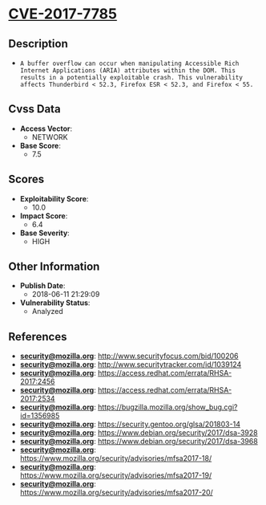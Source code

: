 
# [CVE-2017-7785](https://cve.mitre.org/cgi-bin/cvename.cgi?name=CVE-2017-7785)

## Description

- `A buffer overflow can occur when manipulating Accessible Rich Internet Applications (ARIA) attributes within the DOM. This results in a potentially exploitable crash. This vulnerability affects Thunderbird < 52.3, Firefox ESR < 52.3, and Firefox < 55.`

## Cvss Data

- **Access Vector**:
  - NETWORK
- **Base Score**:
  - 7.5

## Scores

- **Exploitability Score**:
  - 10.0
- **Impact Score**:
  - 6.4
- **Base Severity**:
  - HIGH

## Other Information

- **Publish Date**:
  - 2018-06-11 21:29:09
- **Vulnerability Status**:
  - Analyzed

## References

- **security@mozilla.org**: http://www.securityfocus.com/bid/100206
- **security@mozilla.org**: http://www.securitytracker.com/id/1039124
- **security@mozilla.org**: https://access.redhat.com/errata/RHSA-2017:2456
- **security@mozilla.org**: https://access.redhat.com/errata/RHSA-2017:2534
- **security@mozilla.org**: https://bugzilla.mozilla.org/show_bug.cgi?id=1356985
- **security@mozilla.org**: https://security.gentoo.org/glsa/201803-14
- **security@mozilla.org**: https://www.debian.org/security/2017/dsa-3928
- **security@mozilla.org**: https://www.debian.org/security/2017/dsa-3968
- **security@mozilla.org**: https://www.mozilla.org/security/advisories/mfsa2017-18/
- **security@mozilla.org**: https://www.mozilla.org/security/advisories/mfsa2017-19/
- **security@mozilla.org**: https://www.mozilla.org/security/advisories/mfsa2017-20/
